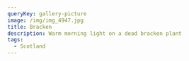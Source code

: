 ```yaml
---
queryKey: gallery-picture
image: /img/img_4947.jpg
title: Bracken
description: Warm morning light on a dead bracken plant
tags:
  - Scotland
---
```

